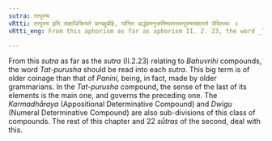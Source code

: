 ```yaml
---
sutra: तत्पुरुषः
vRtti: तत्पुरुष इति संज्ञाधिक्रियते प्राग्बहुब्रीहे, र्यानित ऊर्द्धवमनुक्रमिष्यामस्तत्पुरुषसंज्ञास्ते वेदितव्याः ॥
vRtti_eng: From this aphorism as far as aphorism II. 2. 23, the word _Tat-purusha_ is the governing word, and is understood in all the following _sůtras_.

---
```

From this _sutra_ as far as the _sutra_ (II.2.23) relating to _Bahuvrihi_ compounds, the word _Tat-purusha_ should be read into each _sutra_. This  big term is of older coinage than that of _Panini_, being, in fact, made by older grammarians. In the _Tat-purusha_ compound, the sense of the last of its elements is the main one, and governs the preceding one. The _Karmadhåraya_ (Appositional Determinative Compound) and _Dwigu_ (Numeral Determinative Compound) are also sub-divisions of this class of compounds. The rest of this chapter and 22 _sůtras_ of the second, deal with this. 
